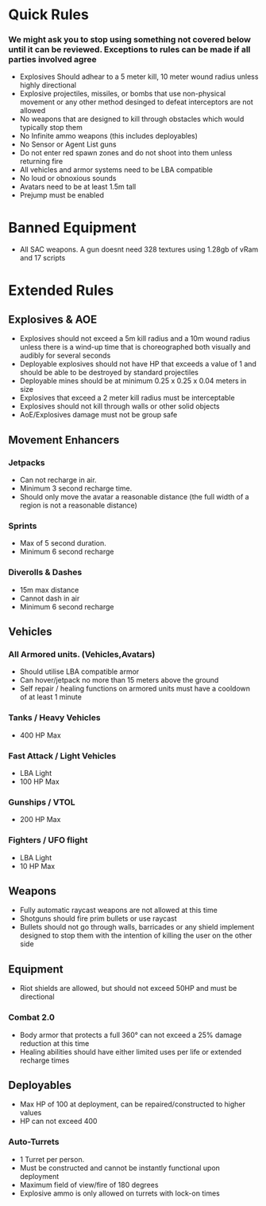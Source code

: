 
# Quick Rules
### We might ask you to stop using something not covered below until it can be reviewed. Exceptions to rules can be made if all parties involved agree
  
- Explosives Should adhear to a 5 meter kill, 10 meter wound radius unless highly directional
- Explosive projectiles, missiles, or bombs that use non-physical movement or any other method desinged to defeat interceptors are not allowed
- No weapons that are designed to kill through obstacles which would typically stop them
- No Infinite ammo weapons (this includes deployables)
- No Sensor or Agent List guns
- Do not enter red spawn zones and do not shoot into them unless returning fire
- All vehicles and armor systems need to be LBA compatible
- No loud or obnoxious sounds
- Avatars need to be at least 1.5m tall
- Prejump must be enabled

# Banned Equipment
- All SAC weapons. A gun doesnt need 328 textures using 1.28gb of vRam and 17 scripts



# Extended Rules
## Explosives & AOE
- Explosives should not exceed a 5m kill radius and a 10m wound radius unless there is a wind-up time that is choreographed both visually and audibly for several seconds
- Deployable explosives should not have HP that exceeds a value of 1 and should be able to be destroyed by standard projectiles
- Deployable mines should be at minimum 0.25 x 0.25 x 0.04 meters in size
- Explosives that exceed a 2 meter kill radius must be interceptable
- Explosives should not kill through walls or other solid objects
- AoE/Explosives damage must not be group safe

## Movement Enhancers
### Jetpacks
- Can not recharge in air.
- Minimum 3 second recharge time.
- Should only move the avatar a reasonable distance (the full width of a region is not a reasonable distance)

### Sprints
- Max of 5 second duration.
- Minimum 6 second recharge

### Diverolls & Dashes
- 15m max distance
- Cannot dash in air
- Minimum 6 second recharge

## Vehicles
### All Armored units. (Vehicles,Avatars)
- Should utilise LBA compatible armor
- Can hover/jetpack no more than 15 meters above the ground
- Self repair / healing functions on armored units must have a cooldown of at least 1 minute

### Tanks / Heavy Vehicles
- 400 HP Max

### Fast Attack / Light Vehicles
- LBA Light
- 100 HP Max

### Gunships / VTOL
- 200 HP Max

### Fighters / UFO flight
- LBA Light
- 10 HP Max

## Weapons
- Fully automatic raycast weapons are not allowed at this time
- Shotguns should fire prim bullets or use raycast
- Bullets should not go through walls, barricades or any shield implement designed to stop them with the intention of killing the user on the other side

## Equipment
- Riot shields are allowed, but should not exceed 50HP and must be directional

### Combat 2.0
- Body armor that protects a full 360° can not exceed a 25% damage reduction at this time
- Healing abilities should have either limited uses per life or extended recharge times

## Deployables
- Max HP of 100 at deployment, can be repaired/constructed to higher values
- HP can not exceed 400

### Auto-Turrets
- 1 Turret per person.
- Must be constructed and cannot be instantly functional upon deployment
- Maximum field of view/fire of 180 degrees
- Explosive ammo is only allowed on turrets with lock-on times

